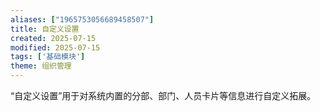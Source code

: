 ```yaml
---
aliases: ["1965753056689458507"]
title: 自定义设置
created: 2025-07-15
modified: 2025-07-15
tags: ['基础模块']
theme: 组织管理
---
```


“自定义设置”用于对系统内置的分部、部门、人员卡片等信息进行自定义拓展。